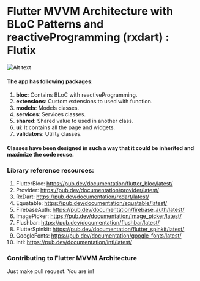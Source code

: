 # Flutter MVVM Architecture with BLoC Patterns and reactiveProgramming (rxdart) : Flutix

![Alt text](https://i.ibb.co/581x7wX/Screenshot-1602826887.png)


#### The app has following packages:
1. **bloc**: Contains BLoC with reactiveProgramming.
2. **extensions**: Custom extensions to used with function.
3. **models**: Models classes.
4. **services**: Services classes.
5. **shared**: Shared value to used in another class.
4. **ui**: It contains all the page and widgets.
4. **validators**: Utility classes.

#### Classes have been designed in such a way that it could be inherited and maximize the code reuse.

### Library reference resources:
1. FlutterBloc: https://pub.dev/documentation/flutter_bloc/latest/
2. Provider: https://pub.dev/documentation/provider/latest/
3. RxDart: https://pub.dev/documentation/rxdart/latest/
4. Equatable: https://pub.dev/documentation/equatable/latest/
5. FirebaseAuth: https://pub.dev/documentation/firebase_auth/latest/
7. ImagePicker: https://pub.dev/documentation/image_picker/latest/
8. Flushbar: https://pub.dev/documentation/flushbar/latest/
9. FlutterSpinkit: https://pub.dev/documentation/flutter_spinkit/latest/
10. GoogleFonts: https://pub.dev/documentation/google_fonts/latest/
11. Intl: https://pub.dev/documentation/intl/latest/

### Contributing to Flutter MVVM Architecture
Just make pull request. You are in!
